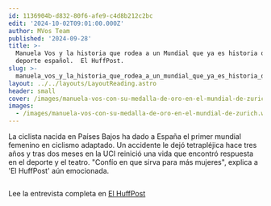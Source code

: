 ```yaml
---
id: 1136904b-d832-80f6-afe9-c4d8b212c2bc
edit: '2024-10-02T09:01:00.000Z'
author: MVos Team
published: '2024-09-28'
title: >-
  Manuela Vos y la historia que rodea a un Mundial que ya es historia del
  deporte español.  El HuffPost.
slug: >-
  manuela_vos_y_la_historia_que_rodea_a_un_mundial_que_ya_es_historia_del_deporte_espanol__el_huffpost
layout: ../../layouts/LayoutReading.astro
header: small
cover: /images/manuela-vos-con-su-medalla-de-oro-en-el-mundial-de-zurich.webp
images:
  - /images/manuela-vos-con-su-medalla-de-oro-en-el-mundial-de-zurich.webp
---
```


La ciclista nacida en Países Bajos ha dado a España el primer mundial femenino en ciclismo adaptado. Un accidente le dejó tetrapléjica hace tres años y tras dos meses en la UCI reinició una vida que encontró respuesta en el deporte y el teatro. "Confío en que sirva para más mujeres", explica a 'El HuffPost' aún emocionada.


<figure><img src="/images/manuela-vos-con-su-medalla-de-oro-en-el-mundial-de-zurich.webp" alt=""><figcaption align="left"></figcaption></figure>


Lee la entrevista completa en [El HuffPost](https://www.huffingtonpost.es/deporte/manuela-vos-historia-rodea-mundial-historia-deporte-espanol.html)

